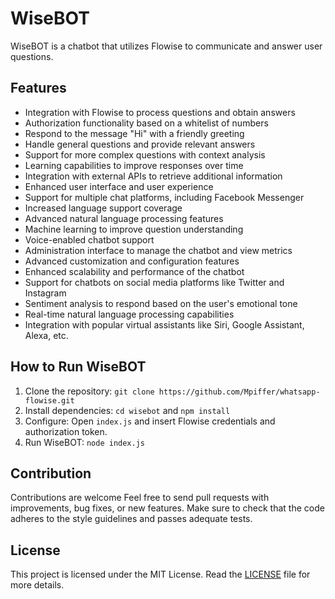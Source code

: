 <h1>WiseBOT</h1> <p>WiseBOT is a chatbot that utilizes Flowise to communicate and answer user questions.</p> <h2>Features</h2> <ul> <li>Integration with Flowise to process questions and obtain answers</li> <li>Authorization functionality based on a whitelist of numbers</li> <li>Respond to the message "Hi" with a friendly greeting</li> <li>Handle general questions and provide relevant answers</li> <li>Support for more complex questions with context analysis</li> <li>Learning capabilities to improve responses over time</li> <li>Integration with external APIs to retrieve additional information</li> <li>Enhanced user interface and user experience</li> <li>Support for multiple chat platforms, including Facebook Messenger</li> <li>Increased language support coverage</li> <li>Advanced natural language processing features</li> <li>Machine learning to improve question understanding</li> <li>Voice-enabled chatbot support</li> <li>Administration interface to manage the chatbot and view metrics</li> <li>Advanced customization and configuration features</li> <li>Enhanced scalability and performance of the chatbot</li> <li>Support for chatbots on social media platforms like Twitter and Instagram</li> <li>Sentiment analysis to respond based on the user's emotional tone</li> <li>Real-time natural language processing capabilities</li> <li>Integration with popular virtual assistants like Siri, Google Assistant, Alexa, etc.</li> </ul> <h2>How to Run WiseBOT</h2> <ol> <li>Clone the repository: <code>git clone https://github.com/Mpiffer/whatsapp-flowise.git</code></li> <li>Install dependencies: <code>cd wisebot</code> and <code>npm install</code></li> <li>Configure: Open <code>index.js</code> and insert Flowise credentials and authorization token.</li> <li>Run WiseBOT: <code>node index.js</code></li> </ol> <h2>Contribution</h2> <p>Contributions are welcome Feel free to send pull requests with improvements, bug fixes, or new features. Make sure to check that the code adheres to the style guidelines and passes adequate tests.</p> <h2>License</h2> <p>This project is licensed under the MIT License. Read the <a href="LICENSE">LICENSE</a> file for more details.</p>

